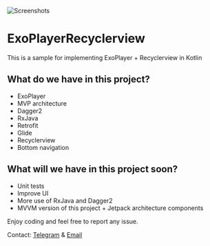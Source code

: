![Screenshots](https://img.techpowerup.org/190908/mock.png)
# ExoPlayerRecyclerview
This is a sample for implementing ExoPlayer + Recyclerview in Kotlin
## What do we have in this project?
 - ExoPlayer
 - MVP architecture
 - Dagger2
 - RxJava
 - Retrofit
 - Glide
 - Recyclerview
 - Bottom navigation
## What will we have in this project soon?
 - Unit tests
 - Improve UI
 - More use of RxJava and Dagger2
 - MVVM version of this project + Jetpack architecture components


Enjoy coding and feel free to report any issue.

Contact: [Telegram](https://t.me/ThisIsSadeghi) & [Email](mailto:alisadeghi.dev@gmail.com)
